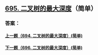 ## [695. 二叉树的最大深度](https://leetcode-cn.com/problems/merge-two-sorted-lists/)（简单）





### 答案：



#### [上一题（694. 二叉树的最大深度）(简单)](https://github.com/sdwwld/leetCode/blob/master/src/main/java/com/wld/java/leetcode/leetCode0694.md)

#### [下一题（696. 二叉树的最大深度）(简单)](https://github.com/sdwwld/leetCode/blob/master/src/main/java/com/wld/java/leetcode/leetCode0696.md)
